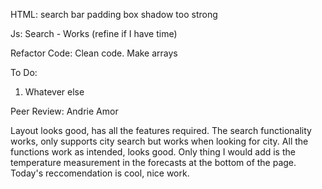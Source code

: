 HTML:
search bar padding
box shadow too strong

Js:
Search - Works (refine if I have time)

Refactor Code:
Clean code. Make arrays

To Do:
1. Whatever else


Peer Review: Andrie Amor

Layout looks good, has all the features required. The search functionality works, only supports city search but works when looking for city. All the functions work as intended, looks good. Only thing I would add is the temperature measurement in the forecasts at the bottom of the page. Today's reccomendation is cool, nice work. 